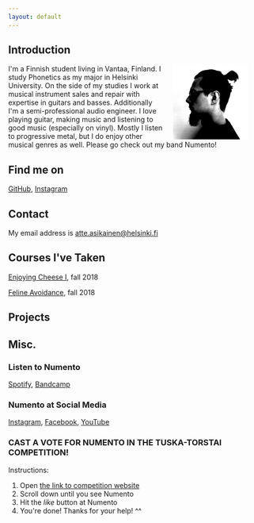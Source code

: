 ```yaml
---
layout: default
---
```


## Introduction

<img src="assets/images/profiilikuva.png" alt="Photo" hspace="20" width="30%" align="right"/> I'm a Finnish student living in Vantaa, Finland. I study Phonetics as my major in Helsinki University. On the side of my studies I work at musical instrument sales and repair with expertise in guitars and basses. Additionally I'm a semi-professional audio engineer. I love playing guitar, making music and listening to good music (especially on vinyl). Mostly I listen to progressive metal, but I do enjoy other musical genres as well. Please go check out my band Numento!

## Find me on

[GitHub](https://github.com/attasika), [Instagram](https://www.instagram.com/attasika/)

## Contact

My email address is atte.asikainen@helsinki.fi

## Courses I've Taken

[Enjoying Cheese I](https://courses.helsinki.fi/enjoying-cheese-I), fall 2018

[Feline Avoidance](https://courses.helsinki.fi/feline-avoidance), fall 2018

## Projects

## Misc. 

### Listen to Numento

[Spotify](https://open.spotify.com/artist/3t5HzeySOZvzNSEpvDiA5M?si=YThHLhJDT8Wfvk8UYanmog), [Bandcamp](https://numento.bandcamp.com)

### Numento at Social Media                                                                                              

[Instagram](https://www.instagram.com/numentoband/), [Facebook](https://www.facebook.com/numentofin/), [YouTube](https://www.youtube.com/channel/UC_3YNrisPhQufU6IJmOEnMg)

### CAST A VOTE FOR NUMENTO IN THE TUSKA-TORSTAI COMPETITION!
Instructions:

1. Open [the link to competition website](http://www.tuska-torstai.fi/bands3.html)
2. Scroll down until you see Numento
3. Hit the _like_ button at Numento
4. You're done! Thanks for your help! ^^


